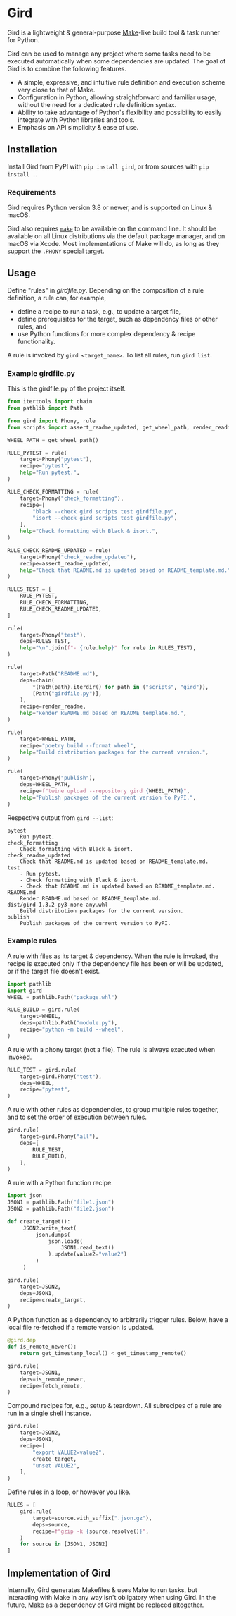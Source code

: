 [//]: # (This README.md is autogenerated from README_template.md with the script
         render_readme.py)

# Gird

Gird is a lightweight & general-purpose [Make][make]-like build tool & task
runner for Python.

[make]: https://en.wikipedia.org/wiki/Make_(software)

Gird can be used to manage any project where some tasks need to be executed
automatically when some dependencies are updated. The goal of Gird is to combine
the following features.

- A simple, expressive, and intuitive rule definition and execution scheme very
  close to that of Make.
- Configuration in Python, allowing straightforward and familiar usage, without
  the need for a dedicated rule definition syntax.
- Ability to take advantage of Python's flexibility and possibility to easily
  integrate with Python libraries and tools.
- Emphasis on API simplicity & ease of use.

## Installation

Install Gird from PyPI with `pip install gird`, or from sources with
`pip install .`.

### Requirements

Gird requires Python version 3.8 or newer, and is supported on Linux & macOS.

Gird also requires [`make`][make] to be available on the command line. It should
be available on all Linux distributions via the default package manager, and on
macOS via Xcode. Most implementations of Make will do, as long as they support
the `.PHONY` special target.

## Usage

Define "rules" in *girdfile.py*. Depending on the composition of a rule
definition, a rule can, for example,

- define a recipe to run a task, e.g., to update a target file,
- define prerequisites for the target, such as dependency files or other rules,
  and
- use Python functions for more complex dependency & recipe functionality.

A rule is invoked by `gird <target_name>`. To list all rules, run
`gird list`.

### Example girdfile.py

This is the girdfile.py of the project itself.

```python
from itertools import chain
from pathlib import Path

from gird import Phony, rule
from scripts import assert_readme_updated, get_wheel_path, render_readme

WHEEL_PATH = get_wheel_path()

RULE_PYTEST = rule(
    target=Phony("pytest"),
    recipe="pytest",
    help="Run pytest.",
)

RULE_CHECK_FORMATTING = rule(
    target=Phony("check_formatting"),
    recipe=[
        "black --check gird scripts test girdfile.py",
        "isort --check gird scripts test girdfile.py",
    ],
    help="Check formatting with Black & isort.",
)

RULE_CHECK_README_UPDATED = rule(
    target=Phony("check_readme_updated"),
    recipe=assert_readme_updated,
    help="Check that README.md is updated based on README_template.md.",
)

RULES_TEST = [
    RULE_PYTEST,
    RULE_CHECK_FORMATTING,
    RULE_CHECK_README_UPDATED,
]

rule(
    target=Phony("test"),
    deps=RULES_TEST,
    help="\n".join(f"- {rule.help}" for rule in RULES_TEST),
)

rule(
    target=Path("README.md"),
    deps=chain(
        *(Path(path).iterdir() for path in ("scripts", "gird")),
        [Path("girdfile.py")],
    ),
    recipe=render_readme,
    help="Render README.md based on README_template.md.",
)

rule(
    target=WHEEL_PATH,
    recipe="poetry build --format wheel",
    help="Build distribution packages for the current version.",
)

rule(
    target=Phony("publish"),
    deps=WHEEL_PATH,
    recipe=f"twine upload --repository gird {WHEEL_PATH}",
    help="Publish packages of the current version to PyPI.",
)
```

Respective output from `gird --list`:

```
pytest
    Run pytest.
check_formatting
    Check formatting with Black & isort.
check_readme_updated
    Check that README.md is updated based on README_template.md.
test
    - Run pytest.
    - Check formatting with Black & isort.
    - Check that README.md is updated based on README_template.md.
README.md
    Render README.md based on README_template.md.
dist/gird-1.3.2-py3-none-any.whl
    Build distribution packages for the current version.
publish
    Publish packages of the current version to PyPI.
```

### Example rules

A rule with files as its target & dependency. When the rule is invoked, the
recipe is executed only if the dependency file has been or will be updated,
or if the target file doesn't exist.

```python
import pathlib
import gird
WHEEL = pathlib.Path("package.whl")

RULE_BUILD = gird.rule(
    target=WHEEL,
    deps=pathlib.Path("module.py"),
    recipe="python -m build --wheel",
)
```

A rule with a phony target (not a file). The rule is always executed when
invoked.

```python
RULE_TEST = gird.rule(
    target=gird.Phony("test"),
    deps=WHEEL,
    recipe="pytest",
)
```

A rule with other rules as dependencies, to group multiple rules together,
and to set the order of execution between rules.

```python
gird.rule(
    target=gird.Phony("all"),
    deps=[
        RULE_TEST,
        RULE_BUILD,
    ],
)
```

A rule with a Python function recipe.

```python
import json
JSON1 = pathlib.Path("file1.json")
JSON2 = pathlib.Path("file2.json")

def create_target():
     JSON2.write_text(
         json.dumps(
             json.loads(
                 JSON1.read_text()
             ).update(value2="value2")
         )
     )

gird.rule(
    target=JSON2,
    deps=JSON1,
    recipe=create_target,
)
```

A Python function as a dependency to arbitrarily trigger rules. Below, have
a local file re-fetched if a remote version is updated.

```python
@gird.dep
def is_remote_newer():
    return get_timestamp_local() < get_timestamp_remote()

gird.rule(
    target=JSON1,
    deps=is_remote_newer,
    recipe=fetch_remote,
)
```

Compound recipes for, e.g., setup & teardown. All subrecipes of a rule are
run in a single shell instance.

```python
gird.rule(
    target=JSON2,
    deps=JSON1,
    recipe=[
        "export VALUE2=value2",
        create_target,
        "unset VALUE2",
    ],
)
```

Define rules in a loop, or however you like.

```python
RULES = [
    gird.rule(
        target=source.with_suffix(".json.gz"),
        deps=source,
        recipe=f"gzip -k {source.resolve()}",
    )
    for source in [JSON1, JSON2]
]

```

## Implementation of Gird

Internally, Gird generates Makefiles & uses Make to run tasks, but interacting
with Make in any way isn't obligatory when using Gird. In the future, Make as a
dependency of Gird might be replaced altogether.
